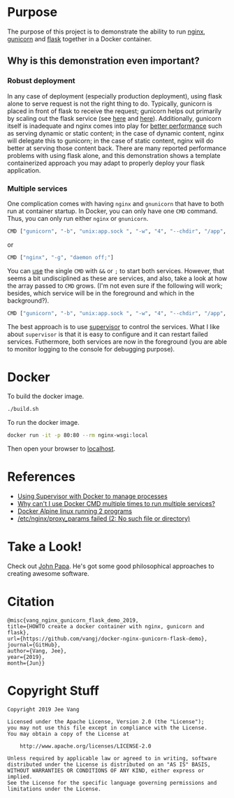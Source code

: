 # Purpose

The purpose of this project is to demonstrate the ability to run [nginx](https://www.nginx.com/), [gunicorn](https://gunicorn.org/) and [flask](http://flask.pocoo.org/) together in a Docker container. 

## Why is this demonstration even important?

### Robust deployment

In any case of deployment (especially production deployment), using flask alone to serve request is not the right thing to do. Typically, gunicorn is placed in front of flask to receive the request; gunicorn helps out primarily by scaling out the flask service (see [here](https://medium.com/building-the-system/gunicorn-3-means-of-concurrency-efbb547674b7) and [here](https://ironboundsoftware.com/blog/2016/06/27/faster-flask-need-gunicorn/)). Additionally, gunicorn itself is inadequate and nginx comes into play for [better performance](https://serverfault.com/questions/331256/why-do-i-need-nginx-and-something-like-gunicorn) such as serving dynamic or static content; in the case of dynamic content, nginx will delegate this to gunicorn; in the case of static content, nginx will do better at serving those content back. There are many reported performance problems with using flask alone, and this demonstration shows a template containerized approach you may adapt to properly deploy your flask application.

### Multiple services
One complication comes with having `nginx` and `gnunicorn` that have to both run at container startup. In Docker, you can only have one `CMD` command. Thus, you can only run either `nginx` or `gnunicorn`. 

```bash
CMD ["gunicorn", "-b", "unix:app.sock ", "-w", "4", "--chdir", "/app", "app:app"]
```

or

```bash
CMD ["nginx", "-g", "daemon off;"]
```

You can [use](https://unix.stackexchange.com/questions/37069/what-is-the-difference-between-and-when-chaining-commands) the single `CMD` with `&&` or `;` to start both services. However, that seems a bit undisciplined as these are services, and also, take a look at how the array passed to `CMD` grows. (I'm not even sure if the following will work; besides, which service will be in the foreground and which in the background?).

```bash
CMD ["gunicorn", "-b", "unix:app.sock ", "-w", "4", "--chdir", "/app", "app:app", ";", "nginx", "-g", "daemon off;"]
```

The best approach is to use [supervisor](http://supervisord.org/) to control the services. What I like about `supervisor` is that it is easy to configure and it can restart failed services. Futhermore, both services are now in the foreground (you are able to monitor logging to the console for debugging purpose).

# Docker

To build the docker image.

```bash
./build.sh
```

To run the docker image.

```bash
docker run -it -p 80:80 --rm nginx-wsgi:local
```

Then open your browser to [localhost](http://localhost).

# References

* [Using Supervisor with Docker to manage processes](https://blog.trifork.com/2014/03/11/using-supervisor-with-docker-to-manage-processes-supporting-image-inheritance/)
* [Why can't I use Docker CMD multiple times to run multiple services?
](https://stackoverflow.com/questions/23692470/why-cant-i-use-docker-cmd-multiple-times-to-run-multiple-services)
* [Docker Alpine linux running 2 programs](https://stackoverflow.com/questions/49090469/docker-alpine-linux-running-2-programs)
* [/etc/nginx/proxy_params failed (2: No such file or directory)](https://stackoverflow.com/questions/42589781/django-nginx-emerg-open-etc-nginx-proxy-params-failed-2-no-such-file)

# Take a Look!

Check out [John Papa](https://johnpapa.net/). He's got some good philosophical approaches to creating awesome software.

# Citation

```
@misc{vang_nginx_gunicorn_flask_demo_2019, 
title={HOWTO create a docker container with nginx, gunicorn and flask}, 
url={https://github.com/vangj/docker-nginx-gunicorn-flask-demo}, 
journal={GitHub},
author={Vang, Jee}, 
year={2019}, 
month={Jun}}
```

# Copyright Stuff

```
Copyright 2019 Jee Vang

Licensed under the Apache License, Version 2.0 (the "License");
you may not use this file except in compliance with the License.
You may obtain a copy of the License at

    http://www.apache.org/licenses/LICENSE-2.0

Unless required by applicable law or agreed to in writing, software
distributed under the License is distributed on an "AS IS" BASIS,
WITHOUT WARRANTIES OR CONDITIONS OF ANY KIND, either express or implied.
See the License for the specific language governing permissions and
limitations under the License.
```
